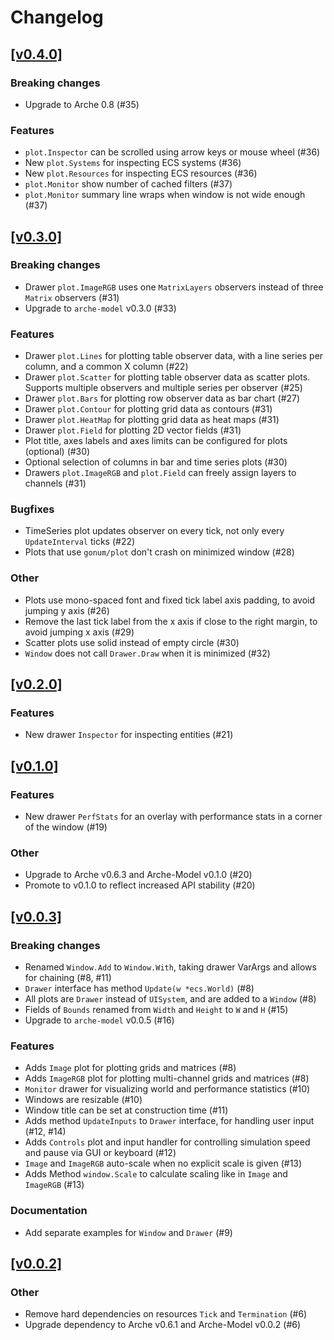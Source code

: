 # Changelog

## [[v0.4.0]](https://github.com/mlange-42/arche-model/compare/v0.3.0...v0.4.0)

### Breaking changes

* Upgrade to Arche 0.8 (#35)

### Features

* `plot.Inspector` can be scrolled using arrow keys or mouse wheel (#36)
* New `plot.Systems` for inspecting ECS systems (#36)
* New `plot.Resources` for inspecting ECS resources (#36)
* `plot.Monitor` show number of cached filters (#37)
* `plot.Monitor` summary line wraps when window is not wide enough (#37)

## [[v0.3.0]](https://github.com/mlange-42/arche-pixel/compare/v0.2.0...v0.3.0)

### Breaking changes

* Drawer `plot.ImageRGB` uses one `MatrixLayers` observers instead of three `Matrix` observers (#31)
* Upgrade to `arche-model` v0.3.0 (#33)

### Features

* Drawer `plot.Lines` for plotting table observer data, with a line series per column, and a common X column (#22)
* Drawer `plot.Scatter` for plotting table observer data as scatter plots. Supports multiple observers and multiple series per observer (#25)
* Drawer `plot.Bars` for plotting row observer data as bar chart (#27)
* Drawer `plot.Contour` for plotting grid data as contours (#31)
* Drawer `plot.HeatMap` for plotting grid data as heat maps (#31)
* Drawer `plot.Field` for plotting 2D vector fields (#31)
* Plot title, axes labels and axes limits can be configured for plots (optional) (#30)
* Optional selection of columns in bar and time series plots (#30)
* Drawers `plot.ImageRGB` and `plot.Field` can freely assign layers to channels (#31)

### Bugfixes

* TimeSeries plot updates observer on every tick, not only every `UpdateInterval` ticks (#22)
* Plots that use `gonum/plot` don't crash on minimized window (#28)

### Other

* Plots use mono-spaced font and fixed tick label axis padding, to avoid jumping y axis (#26)
* Remove the last tick label from the x axis if close to the right margin, to avoid jumping x axis (#29)
* Scatter plots use solid instead of empty circle (#30)
* `Window` does not call `Drawer.Draw` when it is minimized (#32)

## [[v0.2.0]](https://github.com/mlange-42/arche-pixel/compare/v0.1.0...v0.2.0)

### Features

* New drawer `Inspector` for inspecting entities (#21)

## [[v0.1.0]](https://github.com/mlange-42/arche-pixel/compare/v0.0.3...v0.1.0)

### Features

* New drawer `PerfStats` for an overlay with performance stats in a corner of the window (#19)

### Other

* Upgrade to Arche v0.6.3 and Arche-Model v0.1.0 (#20)
* Promote to v0.1.0 to reflect increased API stability (#20)

## [[v0.0.3]](https://github.com/mlange-42/arche-pixel/compare/v0.0.2...v0.0.3)

### Breaking changes

* Renamed `Window.Add` to `Window.With`, taking drawer VarArgs and allows for chaining (#8, #11)
* `Drawer` interface has method `Update(w *ecs.World)` (#8)
* All plots are `Drawer` instead of `UISystem`, and are added to a `Window` (#8)
* Fields of `Bounds` renamed from `Width` and `Height` to `W` and `H` (#15)
* Upgrade to `arche-model` v0.0.5 (#16)

### Features

* Adds `Image` plot for plotting grids and matrices (#8)
* Adds `ImageRGB` plot for plotting multi-channel grids and matrices (#8)
* `Monitor` drawer for visualizing world and performance statistics (#10)
* Windows are resizable (#10)
* Window title can be set at construction time (#11)
* Adds method `UpdateInputs` to `Drawer` interface, for handling user input (#12, #14)
* Adds `Controls` plot and input handler for controlling simulation speed and pause via GUI or keyboard (#12)
* `Image` and `ImageRGB` auto-scale when no explicit scale is given (#13)
* Adds Method `window.Scale` to calculate scaling like in `Image` and `ImageRGB` (#13)

### Documentation

* Add separate examples for `Window` and `Drawer` (#9)

## [[v0.0.2]](https://github.com/mlange-42/arche-pixel/compare/v0.0.1...v0.0.2)

### Other

* Remove hard dependencies on resources `Tick` and `Termination` (#6)
* Upgrade dependency to Arche v0.6.1 and Arche-Model v0.0.2 (#6)